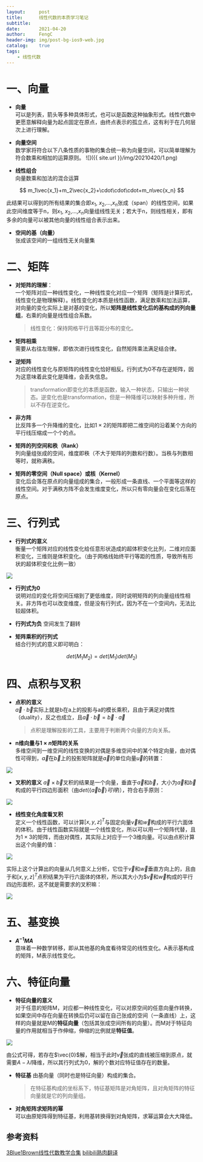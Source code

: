 ```yaml
---
layout:     post
title:      线性代数的本质学习笔记
subtitle:   
date:       2021-04-20
author:     FengC
header-img: img/post-bg-ios9-web.jpg
catalog: 	true
tags:
    - 线性代数
---
```


# 一、向量
* **向量**  
可以是列表，箭头等多种具体形式，也可以是函数这种抽象形式。线性代数中更愿意解释向量为起点固定在原点，由终点表示的孤立点，这有利于在几何层次上进行理解。

* **向量空间**  
数学家将符合以下八条性质的事物的集合统一称为向量空间，可以简单理解为符合数乘和相加的运算原则。
![]({{ site.url }}/img/20210420/1.png)

* **线性组合**  
向量数乘和加法的混合运算

$$
m_1\vec{x_1}+m_2\vec{x_2}+\cdot\cdot\cdot+m_n\vec{x_n}
$$
    
此结果可以得到的所有结果的集合即$x_1$, $x_2$,...,$x_n$张成（span）的线性空间，如果此空间维度等于n，则$x_1$, $x_2$,...,$x_n$向量组线性无关；若大于n，则线性相关，即有多余的向量可以被其他向量的线性组合表示出来。

* **空间的基（向量）**  
张成该空间的一组线性无关向量集

# 二、矩阵
* **对矩阵的理解**：  
一个矩阵对应一种线性变化，一种线性变化对应一个矩阵（矩阵是计算形式，线性变化是物理解释）。线性变化的本质是线性函数，满足数乘和加法运算，对向量的变化实际上是对基的变化，所以**矩阵是线性变化后的基构成的列向量组**，右乘的向量是线性组合系数。
    > 线性变化：保持网格平行且等距分布的变化。

* **矩阵相乘**  
需要从右往左理解，即依次进行线性变化，自然矩阵乘法满足结合律。

* **逆矩阵**  
对应的线性变化与原矩阵的线性变化恰好相反。行列式为0不存在逆矩阵，因为这意味着此变化是降维，会丢失信息。
    >transformation即变化的本质是函数，输入一种状态，只输出一种状态。逆变化也是transformation，但是一种降维可以映射多种升维，所以不存在逆变化。

* **非方阵**  
比反阵多一个升降维的变化，比如$1\times2$的矩阵即把二维空间的沿着某个方向的平行线压缩成一个个的点。

* **矩阵的列空间和秩（Rank）**  
列向量组张成的空间，维度即秩（不大于矩阵的列数和行数）。当秩与列数相等时，就称满秩。

* **矩阵的零空间（Null space）或核（Kernel）**  
变化后会落在原点的向量组成的集合，一般形成一条直线、一个平面等这样的线性空间。对于满秩方阵不会发生维度变化，所以只有零向量会在变化后落在原点。

# 三、行列式
* **行列式的意义**  
衡量一个矩阵对应的线性变化给任意形状造成的超体积变化比列，二维对应面积变化，三维则是体积变化。（由于网格线始终平行等距的性质，导致所有形状的超体积变化比例一致）

![]({{site.url}}/img/20210420/2.png)

* **行列式为0**  
说明对应的变化将空间压缩到了更低维度，同时说明矩阵的列向量组线性相关。非方阵也可以改变维度，但是没有行列式，因为不在一个空间内，无法比较超体积。

* **行列式为负**
空间发生了翻转

* **矩阵乘积的行列式**  
结合行列式的意义即可明白：

$$
det(M_1M_2)=det(M_1)det(M_2)
$$

# 四、点积与叉积
* **点积的意义**  
$\vec{a}\cdot\vec{b}$实际上就是b在a上的投影与a的模长乘积，且由于满足对偶性（duality），反之也成立，且$\vec{a}\cdot\vec{b}=\vec{b}\cdot\vec{a}$
    > 点积是理解投影的工具，主要用于判断两个向量的方向关系。

* **n维向量与$1\times n$矩阵的关系**  
多维空间到一维空间的线性变换的对偶是多维空间中的某个特定向量，由对偶性可得到，$\vec{a}$在$\vec{b}$上的投影矩阵就是$\vec{a}$的单位向量$\vec{u}$的转置：

![]({{site.url}}/img/20210420/3.png)

* **叉积的意义**
$\vec{a}\times\vec{b}$叉积的结果是一个向量，垂直于$\vec{a}$和$\vec{b}$，大小为$\vec{a}$和$\vec{b}$构成的平行四边形面积（由$det(\{\vec{a}\vec{b}\}可得)$），符合右手原则：

![]({{site.url}}/img/20210420/4.png)

* **线性变化角度看叉积**  
定义一个线性函数，可以计算$[x, y, z]^T$与固定向量$\vec{v}$和$\vec{w}$构成的平行六面体的体积。由于线性函数实际就是一个线性变化，所以可以用一个矩阵代替，且为$1\times3$的矩阵，而由对偶性，其实际上对应于一个3维向量。可以由点积计算出这个向量的值：

![]({{site.url}}/img/20210420/5.png)

实际上这个计算出的向量从几何意义上分析，它位于$\vec{v}$和$\vec{w}$垂直方向上的，且由于和$[x, y, z]^T$点积结果为平行六面体的体积，所以其大小为$$\vec{v}$和$\vec{w}$构成的平行四边形面积，这不就是需要求的叉积嘛：

![]({{site.url}}/img/20210420/6.png)

# 五、基变换
* **$A^{-1}MA$**  
意味着一种数学转移，即从其他基的角度看待常见的线性变化。A表示基构成的矩阵，M表示线性变化。

# 六、特征向量
* **特征向量的意义**  
对于任意的矩阵M，对应都一种线性变化，可以对原空间的任意向量作转换，如果空间中存在向量在转换后仍可以留在自己张成的空间（一条直线）上，这样的向量就是M的**特征向量**（包括其张成空间所有的向量）。而M对于特征向量的作用就相当于作伸缩，伸缩的比例就是**特征值**。

![]({{site.url}}/img/20210420/7.png)

由公式可得，若存在$\vec{0}$解，相当于此时$\vec{v}$张成的直线被压缩到原点，就需要$A-\lambda I$降维，所以其行列式为0，解的个数对应特征值存在的数量。

* **特征基**
由基向量（同时也是特征向量）构成的集合。
    >在特征基构成的坐标系下，特征基矩阵是对角矩阵，且对角矩阵的特征向量就是它的列向量组。

* **对角矩阵求矩阵的幂**  
可以由原矩阵得到特征基，利用基转换得到对角矩阵，求幂运算会大大降低。

## 参考资料
[3Blue1Brown线性代数教学合集](https://www.youtube.com/playlist?list=PLZHQObOWTQDPD3MizzM2xVFitgF8hE_ab)
[bilibili熟肉翻译](https://www.bilibili.com/video/BV1ys411472E)